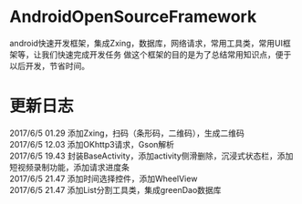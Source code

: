 # AndroidOpenSourceFramework
android快速开发框架，集成Zxing，数据库，网络请求，常用工具类，常用UI框架等，让我们快速完成开发任务
做这个框架的目的是为了总结常用知识点，便于以后开发，节省时间。

# 更新日志
2017/6/5  01.29   添加Zxing，扫码（条形码，二维码），生成二维码<br>
2017/6/5  12.03   添加OKhttp3请求，Gson解析<br>
2017/6/5  19.43   封装BaseActivity，添加activity侧滑删除，沉浸式状态栏，添加短视频录制功能，添加请求进度条<br>
2017/6/5  21.47   添加时间选择控件，添加WheelView<br>
2017/6/5  21.47   添加List分割工具类，集成greenDao数据库<br>